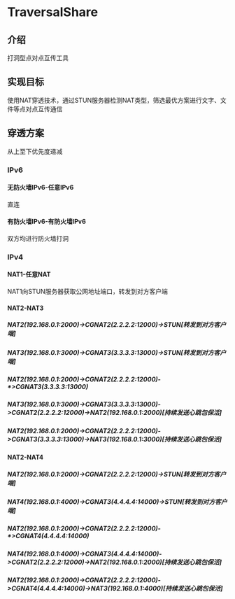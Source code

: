 # TraversalShare
## 介绍
打洞型点对点互传工具
## 实现目标
使用NAT穿透技术，通过STUN服务器检测NAT类型，筛选最优方案进行文字、文件等点对点互传通信
## 穿透方案
从上至下优先度递减
### IPv6
#### 无防火墙IPv6-任意IPv6
直连
#### 有防火墙IPv6-有防火墙IPv6
双方均进行防火墙打洞
### IPv4
#### NAT1-任意NAT
NAT1向STUN服务器获取公网地址端口，转发到对方客户端
#### NAT2-NAT3
##### NAT2(192.168.0.1:2000)->CGNAT2(2.2.2.2:12000)->STUN[转发到对方客户端]
##### NAT3(192.168.0.1:3000)->CGNAT3(3.3.3.3:13000)->STUN[转发到对方客户端]
##### NAT2(192.168.0.1:2000)->CGNAT2(2.2.2.2:12000)-*>CGNAT3(3.3.3.3:13000)
##### NAT3(192.168.0.1:3000)->CGNAT3(3.3.3.3:13000)->CGNAT2(2.2.2.2:12000)->NAT2(192.168.0.1:2000)[持续发送心跳包保活]
##### NAT2(192.168.0.1:2000)->CGNAT2(2.2.2.2:12000)->CGNAT3(3.3.3.3:13000)->NAT3(192.168.0.1:3000)[持续发送心跳包保活]
#### NAT2-NAT4
##### NAT2(192.168.0.1:2000)->CGNAT2(2.2.2.2:12000)->STUN[转发到对方客户端]
##### NAT4(192.168.0.1:4000)->CGNAT3(4.4.4.4:14000)->STUN[转发到对方客户端]
##### NAT2(192.168.0.1:2000)->CGNAT2(2.2.2.2:12000)-*>CGNAT4(4.4.4.4:14000)
##### NAT4(192.168.0.1:4000)->CGNAT3(4.4.4.4:14000)->CGNAT2(2.2.2.2:12000)->NAT2(192.168.0.1:2000)[持续发送心跳包保活]
##### NAT2(192.168.0.1:2000)->CGNAT2(2.2.2.2:12000)->CGNAT4(4.4.4.4:14000)->NAT3(192.168.0.1:4000)[持续发送心跳包保活]